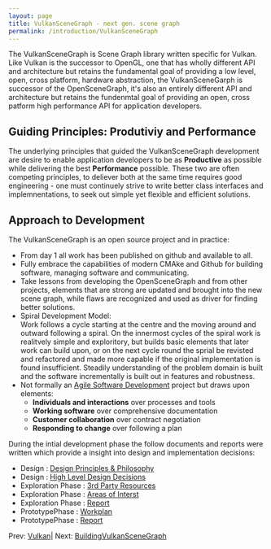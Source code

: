 ```yaml
---
layout: page
title: VulkanSceneGraph - next gen. scene graph
permalink: /introduction/VulkanSceneGraph
---
```


The VulkanSceneGraph is Scene Graph library written specific for Vulkan. Like Vulkan is the successor to OpenGL, one that has wholly different API and architecture but retains the fundamental goal of providing a low level, open, cross platform, hardware abstraction, the VulkanSceneGarph is successor of the OpenSceneGraph, it's also an entirely different API and architecture but retains the fundenmtal goal of providing an open, cross patform high performance API for application developers.

## Guiding Principles: Produtiviy and Performance

The underlying principles that guided the VulkanSceneGraph development are desire to enable application developers to be as **Productive** as possible while delivering the best **Performance** possible.  These two are often competing principles, to deliever both at the same time requires good engineering - one must continuely strive to write better class interfaces and implemnentations, to seek out simple yet flexible and efficient solutions.

## Approach to Development

The VulkanSceneGraph is an open source project and in practice:
* From day 1 all work has been published on github and available to all.
* Fully embrace the capabilities of modern CMAke and Github for building software, managing software and communicating.
* Take lessons from developing the OpenSceneGraph and from other projects, elements that are strong are updated and brought into the new scene graph, while flaws are recognized and used as driver for finding better solutions.
* Spiral Development Model:  
Work follows a cycle starting at the centre and the moving around and outward following a spiral. On the innermost cycles of the spiral work is realitvely simple and exploritory, but builds basic elements that later work can build upon, or on the next cycle round the sprial be revisted and refactored and made more capable if the original implementation is found insufficient. Steadily understanding of the problem domain is built and the software incrementally is built out in features and robustness.
* Not formally an [Agile Software Development](https://en.wikipedia.org/wiki/Agile_software_development) project but draws upon elements:
    * **Individuals and interactions** over processes and tools
    * **Working software** over comprehensive documentation
    * **Customer collaboration** over contract negotiation
    * **Responding to change** over following a plan 
    
During the intial development phase the follow documents and reports were written which provide a insight into design and implementation decisions:

* Design : [Design Principles & Philosophy](docs/Design/DesignPrinciplesAndPhilosophy.md)
* Design : [High Level Design Decisions](docs/Design/HighLevelDesignDecisions.md)
* Exploration Phase : [3rd Party Resources](docs/ExplorationPhase/3rdPartyResources.md)
* Exploration Phase : [Areas of Interst](docs/ExplorationPhase/AreasOfInterest.md)
* Exploration Phase : [Report](docs/ExplorationPhase/VulkanSceneGraphExplorationPhaseReport.md)
* PrototypePhase : [Workplan](docs/PrototypePhase/Workplan.md)
* PrototypePhase : [Report](docs/PrototypePhase/PrototypePhaseReport.md)

 Prev: [Vulkan](Vulkan.md)| Next: [BuildingVulkanSceneGraph](BuildingVulkanSceneGraph.md)

